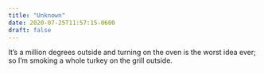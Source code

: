 ```yaml
---
title: "Unknown"
date: 2020-07-25T11:57:15-0600
draft: false
---
```


It’s a million degrees outside and turning on the oven is the worst idea ever; so I’m smoking a whole turkey on the grill outside.
